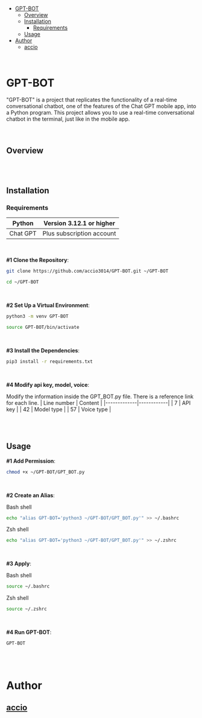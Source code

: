 <br>

- [GPT-BOT](#gpt-bot)
  - [Overview](#overview)
  - [Installation](#installation)
    - [Requirements](#requirements)
  - [Usage](#usage)
- [Author](#author)
  - [accio](#accio)

<br>

# GPT-BOT
"GPT-BOT" is a project that replicates the functionality of a real-time conversational chatbot, one of the features of the Chat GPT mobile app, into a Python program. This project allows you to use a real-time conversational chatbot in the terminal, just like in the mobile app.<br>
<br>
<br>

## Overview

<br>
<br>

## Installation
### Requirements
| Python   | Version 3.12.1 or higher  |
|----------|---------------------------|
| Chat GPT | Plus subscription account |

<br>

**#1 Clone the Repository**:
```bash
git clone https://github.com/accio3014/GPT-BOT.git ~/GPT-BOT
```
```bash
cd ~/GPT-BOT
```
<br>

**#2 Set Up a Virtual Environment**:
```bash
python3 -m venv GPT-BOT
```
```bash
source GPT-BOT/bin/activate
```
<br>

**#3 Install the Dependencies**:
```bash
pip3 install -r requirements.txt
```
<br>

**#4 Modify api key, model, voice**:

Modify the information inside the GPT_BOT.py file. There is a reference link for each line.
| Line number | Content    |
|-------------|------------|
| 7           | API key    |
| 42          | Model type |
| 57          | Voice type |

<br>
<br>

## Usage
**#1 Add Permission**:
```bash
chmod +x ~/GPT-BOT/GPT_BOT.py
```
<br>

**#2 Create an Alias**:

Bash shell
```bash
echo "alias GPT-BOT='python3 ~/GPT-BOT/GPT_BOT.py'" >> ~/.bashrc
```
Zsh shell
```bash
echo "alias GPT-BOT='python3 ~/GPT-BOT/GPT_BOT.py'" >> ~/.zshrc
```
<br>

**#3 Apply**:

Bash shell
```bash
source ~/.bashrc
```
Zsh shell
```bash
source ~/.zshrc
```
<br>

**#4 Run GPT-BOT**:
```bash
GPT-BOT
```
<br>
<br>

# Author
## <a href="https://github.com/accio3014" target="_blank">accio</a>
